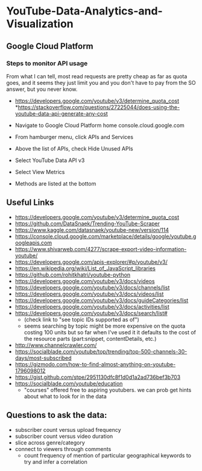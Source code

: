 # YouTube-Data-Analytics-and-Visualization

## Google Cloud Platform 

### Steps to monitor API usage 

From what I can tell, most read requests are pretty cheap as far as quota goes, and it seems they just limit you and you don't have to pay from the SO answer, but you never know.  

* https://developers.google.com/youtube/v3/determine_quota_cost
*https://stackoverflow.com/questions/27225044/does-using-the-youtube-data-api-generate-any-cost

* Navigate to Google Cloud Platform home console.cloud.google.com
* From hamburger menu, click APIs and Services
* Above the list of APIs, check Hide Unused APIs 
* Select YouTube Data API v3
* Select View Metrics
* Methods are listed at the bottom

## Useful Links

* https://developers.google.com/youtube/v3/determine_quota_cost
* https://github.com/DataSnaek/Trending-YouTube-Scraper
* https://www.kaggle.com/datasnaek/youtube-new/version/114
* https://console.cloud.google.com/marketplace/details/google/youtube.googleapis.com
* https://www.shivarweb.com/4277/scrape-export-video-information-youtube/
* https://developers.google.com/apis-explorer/#p/youtube/v3/
* https://en.wikipedia.org/wiki/List_of_JavaScript_libraries
* https://github.com/rohitkhatri/youtube-python
* https://developers.google.com/youtube/v3/docs/videos
* https://developers.google.com/youtube/v3/docs/channels/list
* https://developers.google.com/youtube/v3/docs/videos/list
* https://developers.google.com/youtube/v3/docs/guideCategories/list
* https://developers.google.com/youtube/v3/docs/activities/list
* https://developers.google.com/youtube/v3/docs/search/list# 
    * (check link to "see topic IDs supported as of")
    * seems searching by topic might be more expensive on the quota costing 100 units but so far when I've used it it defaults to the cost of the resource parts (part:snippet, contentDetails, etc.)
* http://www.channelcrawler.com/
* https://socialblade.com/youtube/top/trending/top-500-channels-30-days/most-subscribed
* https://gizmodo.com/how-to-find-almost-anything-on-youtube-1796098012
* https://gist.github.com/stpe/2951130dfc8f1d0d1a2ad736bef3b703
* https://socialblade.com/youtube/education
    * "courses" offered free to aspiring youtubers.  we can prob get hints about what to look for in the data

## Questions to ask the data:

* subscriber count versus upload frequency
* subscriber count versus video duration
* slice across genre/category
* connect to viewers through comments 
    * count frequency of mention of particular geographical keywords to try and infer a correlation